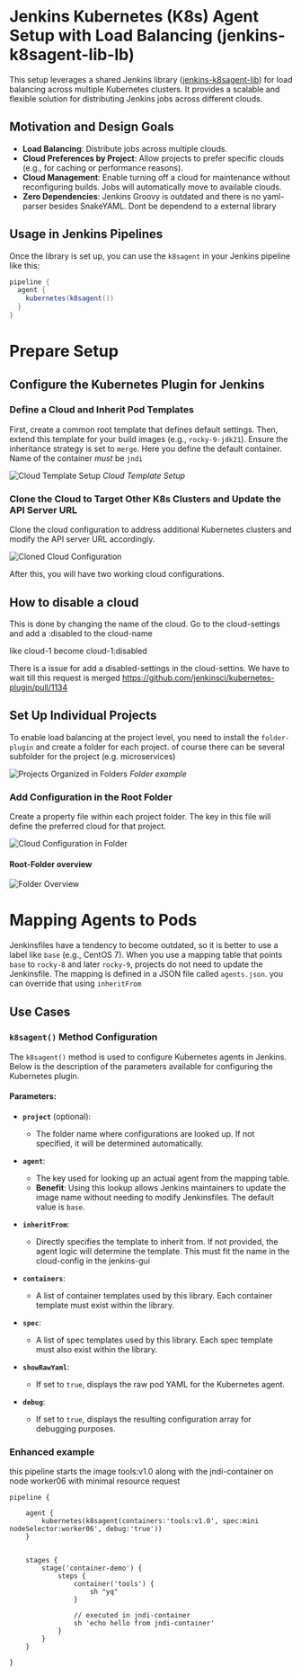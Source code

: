 # Jenkins Kubernetes (K8s) Agent Setup with Load Balancing (jenkins-k8sagent-lib-lb)

This setup leverages a shared Jenkins library ([jenkins-k8sagent-lib](https://github.com/liejuntao001/jenkins-k8sagent-lib)) for load balancing across multiple Kubernetes clusters. It provides a scalable and flexible solution for distributing Jenkins jobs across different clouds.

## Motivation and Design Goals

- **Load Balancing**: Distribute jobs across multiple clouds.
- **Cloud Preferences by Project**: Allow projects to prefer specific clouds (e.g., for caching or performance reasons).
- **Cloud Management**: Enable turning off a cloud for maintenance without reconfiguring builds. Jobs will automatically move to available clouds.
- **Zero Dependencies**: Jenkins Groovy is outdated and there is no yaml-parser besides SnakeYAML. Dont be dependend to a external library
## Usage in Jenkins Pipelines

Once the library is set up, you can use the `k8sagent` in your Jenkins pipeline like this:

```groovy
pipeline {
  agent {
    kubernetes(k8sagent())
  }  
}
```

# Prepare Setup

## Configure the Kubernetes Plugin for Jenkins

### Define a Cloud and Inherit Pod Templates

First, create a common root template that defines default settings. Then, extend this template for your build images (e.g., `rocky-9-jdk21`). Ensure the inheritance strategy is set to `merge`. Here you define the default container. Name of the container *must* be `jndi` 

![Cloud Template Setup](screenshots/01_cloud-config.png)
*Cloud Template Setup*

### Clone the Cloud to Target Other K8s Clusters and Update the API Server URL

Clone the cloud configuration to address additional Kubernetes clusters and modify the API server URL accordingly.

![Cloned Cloud Configuration](screenshots/10_cloned_cloud.png)

After this, you will have two working cloud configurations.

## How to disable a cloud
This is done by changing the name of the cloud. Go to the cloud-settings and add a :disabled to the cloud-name

like cloud-1 become cloud-1:disabled

There is a issue for add a disabled-settings in the cloud-settins. We have to wait till this request is merged https://github.com/jenkinsci/kubernetes-plugin/pull/1134

## Set Up Individual Projects

To enable load balancing at the project level, you need to install the `folder-plugin` and create a folder for each project. of course there can be several subfolder for the project (e.g. microservices)

![Projects Organized in Folders](screenshots/15_organized_in_folder.png)
*Folder example*

### Add Configuration in the Root Folder

Create a property file within each project folder. The key in this file will define the preferred cloud for that project.

![Cloud Configuration in Folder](screenshots/20_cloud-config-in-folder.png)

#### Root-Folder overview

![Folder Overview](screenshots/25_project_setting.png)

# Mapping Agents to Pods

Jenkinsfiles have a tendency to become outdated, so it is better to use a label like `base` (e.g., CentOS 7). When you use a mapping table that points `base` to `rocky-8` and later `rocky-9`, projects do not need to update the Jenkinsfile. The mapping is defined in a JSON file called `agents.json`. you can override that using `inheritFrom`

## Use Cases

### `k8sagent()` Method Configuration

The `k8sagent()` method is used to configure Kubernetes agents in Jenkins. Below is the description of the parameters available for configuring the Kubernetes plugin.

#### Parameters:

- **`project`** (optional): 
  - The folder name where configurations are looked up. If not specified, it will be determined automatically.
  
- **`agent`**: 
  - The key used for looking up an actual agent from the mapping table. 
  - **Benefit**: Using this lookup allows Jenkins maintainers to update the image name without needing to modify Jenkinsfiles. The default value is `base`.
  
- **`inheritFrom`**: 
  - Directly specifies the template to inherit from. If not provided, the agent logic will determine the template. This must fit the name in the cloud-config in the jenkins-gui

- **`containers`**: 
  - A list of container templates used by this library. Each container template must exist within the library.

- **`spec`**: 
  - A list of spec templates used by this library. Each spec template must also exist within the library.

- **`showRawYaml`**: 
  - If set to `true`, displays the raw pod YAML for the Kubernetes agent.

- **`debug`**: 
  - If set to `true`, displays the resulting configuration array for debugging purposes.

### Enhanced example
this pipeline starts the image tools:v1.0 along with the jndi-container on node worker06 with minimal resource request
```
pipeline {

	agent {
		kubernetes(k8sagent(containers:'tools:v1.0', spec:mini nodeSelector:worker06', debug:'true'))
	}


	stages {
		stage('container-demo') {
			steps {
				container('tools') {
					sh "yq"
				}
				 
				// executed in jndi-container
				sh 'echo hello from jndi-container' 
			}
		}
	}

}

```
